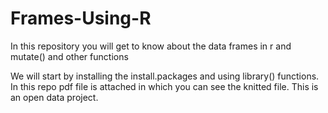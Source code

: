 # Frames-Using-R
In this repository you will get to know about the data frames in r and mutate() and other functions


We will start by installing the install.packages and using library() functions.
In this repo pdf file is attached in which you can see the knitted file.
This is an open data project.
